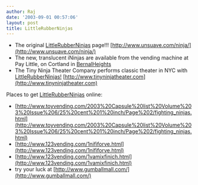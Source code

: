 ```yaml
---
author: Raj
date: '2003-09-01 00:57:06'
layout: post
title: LittleRubberNinjas
---
```


* The original [LittleRubberNinjas](LittleRubberNinjas.html) page!!! [http://www.unsuave.com/ninja/](http://www.unsuave.com/ninja/)
* The new, translucent iNinjas are available from the vending machine at Pay Little, on Cortland in [BernalHeights](BernalHeights.html)
* The Tiny Ninja Theater Company performs classic theater in NYC with [LittleRubberNinjas!](LittleRubberNinjas!.html) [http://www.tinyninjatheater.com](http://www.tinyninjatheater.com)

Places to get [LittleRubberNinjas](LittleRubberNinjas.html) online:

* [http://www.toyvending.com/2003%20Capsule%20list%20Volume%203%20Issue%206/25%20cent%201%20inch/Page%202/fighting_ninjas.html](http://www.toyvending.com/2003%20Capsule%20list%20Volume%203%20Issue%206/25%20cent%201%20inch/Page%202/fighting_ninjas.html)
* [http://www.123vending.com/1nififorve.html](http://www.123vending.com/1nififorve.html)
* [http://www.123vending.com/1vamixfinich.html](http://www.123vending.com/1vamixfinich.html)
* try your luck at [http://www.gumballmall.com/](http://www.gumballmall.com/)
